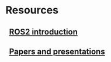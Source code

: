 <!--
layout: default
title: Resources
nav_order: 4
-->

# Resources
## &nbsp;&nbsp;[ROS2 introduction](ros2_introduction.md)

## &nbsp;&nbsp;[Papers and presentations](papers_and_presentation.md)
